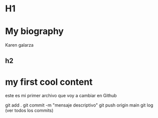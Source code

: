 # H1

# My biography

Karen galarza

## h2
#  my first cool content 

este es mi primer archivo que voy a cambiar en Github

git add .
git commit -m "mensaje descriptivo"
git push origin main
git log (ver todos los commits)